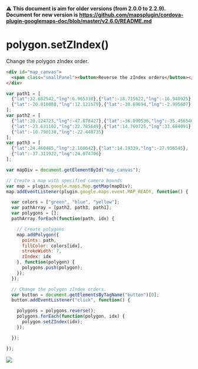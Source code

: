 :warning: **This document is aim for older versions (from 2.0.0 to 2.2.9).
Document for new version is https://github.com/mapsplugin/cordova-plugin-googlemaps-doc/blob/master/v2.6.0/README.md**

# polygon.setZIndex()

Change the polygon zIndex order.

```html
<div id="map_canvas">
  <span class="smallPanel"><button>Reverse the zIndex orders</button></span>
</div>
```

```js
var path1 = [
  {"lat":32.682542,"lng":6.965338},{"lat":-18.715622,"lng":-16.940925},
  {"lat":-20.810888,"lng":12.121579},{"lat":-38.69694,"lng":-2.995607}
];
var path2 = [
  {"lat":20.124723,"lng":-47.878427},{"lat":-36.090536,"lng":-35.456546},
  {"lat":-23.631102,"lng":22.785649},{"lat":14.760725,"lng":33.684091},
  {"lat":-10.790138,"lng":-22.448735}
];
var path3 = [
  {"lat":24.460485,"lng":2.160642},{"lat":14.19339,"lng":-27.956545},
  {"lat":-37.311922,"lng":24.074706}
];

var mapDiv = document.getElementById("map_canvas");

// Create a map with specified camera bounds
var map = plugin.google.maps.Map.getMap(mapDiv);
map.addEventListener(plugin.google.maps.event.MAP_READY, function() {

  var colors = ["green", "blue", "yellow"];
  var pathArray = [path2, path3, path1];
  var polygons = [];
  pathArray.forEach(function(path, idx) {

    // Create polygons
    map.addPolygon({
      points: path,
      fillColor: colors[idx],
      strokeWidth: 7,
      zIndex: idx
    }, function(polygon) {
      polygons.push(polygon);
    });
  });

  // Change the polygon zIndex orders.
  var button = document.getElementsByTagName("button")[0];
  button.addEventListener("click", function() {

    polygons = polygons.reverse();
    polygons.forEach(function(polygon, idx) {
      polygon.setZIndex(idx);
    });

  });

});
```

![](image.gif)
